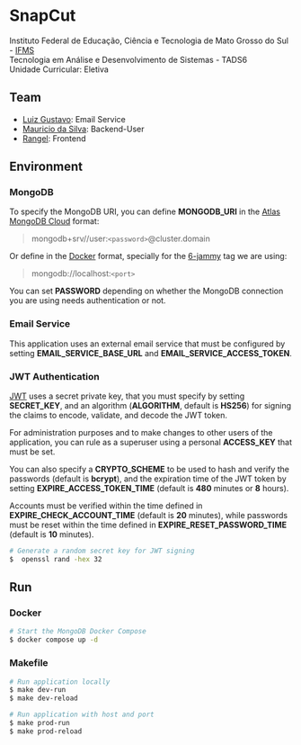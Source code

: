 <!-- cSpell:disable -->
# SnapCut

Instituto  Federal de Educação, Ciência e Tecnologia de Mato Grosso do Sul - [IFMS](https://www.ifms.edu.br/campi/campus-tres-lagoas)<br/>
Tecnologia em Análise e Desenvolvimento de Sistemas - TADS6<br/>
Unidade Curricular: Eletiva

## Team

- [Luiz Gustavo](https://github.com/Guuhp): Email Service
- [Mauricio da Silva](https://github.com/Mauricio-Silva): Backend-User
- [Rangel](https://github.com/rangel3l2): Frontend

## Environment

### MongoDB

To specify the MongoDB URI, you can define **MONGODB_URI** in the [Atlas MongoDB Cloud](https://www.mongodb.com/atlas/database) format:

> mongodb+srv//user:```<password>```@cluster.domain

Or define in the [Docker](https://hub.docker.com/_/mongo) format, specially for the [6-jammy](https://hub.docker.com/layers/library/mongo/6-jammy/images/sha256-0a50c7d53df2f2a6b17a9636ab3db737a98457cfba8abf87da3d4e62cb475a07?context=repo&tab=vulnerabilities) tag we are using:

> mongodb://localhost:```<port>```

You can set **PASSWORD** depending on whether the MongoDB connection you are using needs authentication or not.

### Email Service

This application uses an external email service that must be configured by setting **EMAIL_SERVICE_BASE_URL** and **EMAIL_SERVICE_ACCESS_TOKEN**.

### JWT Authentication

[JWT](https://jwt.io/) uses a secret private key, that you must specify by setting **SECRET_KEY**, and an algorithm (**ALGORITHM**, default is **HS256**) for signing the claims to encode, validate, and decode the JWT token.

For administration purposes and to make changes to other users of the application, you can rule as a superuser using a personal **ACCESS_KEY** that must be set.

You can also specify a **CRYPTO_SCHEME** to be used to hash and verify the passwords (default is **bcrypt**), and the expiration time of the JWT token by setting **EXPIRE_ACCESS_TOKEN_TIME** (default is **480** minutes or **8** hours).

Accounts must be verified within the time defined in **EXPIRE_CHECK_ACCOUNT_TIME** (default is **20** minutes), while passwords must be reset within the time defined in **EXPIRE_RESET_PASSWORD_TIME** (default is **10** minutes).

```bash
# Generate a random secret key for JWT signing
$  openssl rand -hex 32
```

## Run

### Docker

```bash
# Start the MongoDB Docker Compose
$ docker compose up -d
```

### Makefile

```bash
# Run application locally
$ make dev-run
$ make dev-reload

# Run application with host and port
$ make prod-run
$ make prod-reload
```
